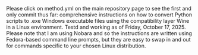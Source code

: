 Please click on method.yml on the main repository page to see the first and only commit thus far: comprehensive instructions on how to convert Python scripts to .exe Windows executable files using the compatibility layer Wine in a Linux environment. Testd and working as of Friday, October 17, 2025. Please note that I am using Nobara and so the instructions are written using Fedora-based command line prompts, but they are easy to swap in and out for commands specific to your chosen Linux distribution.
